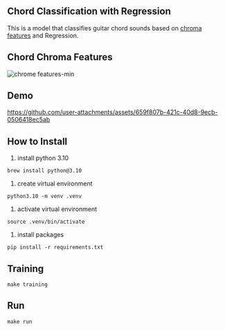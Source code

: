 ## Chord Classification with Regression
This is a model that classifies guitar chord sounds based on [chroma features](https://en.wikipedia.org/wiki/Chroma_feature) and Regression.

## Chord Chroma Features
![chrome features-min](https://github.com/user-attachments/assets/b90ef970-1c8c-4410-b835-9a2cc6eda34f)

## Demo
https://github.com/user-attachments/assets/659f807b-421c-40d8-9ecb-0506418ec5ab


## How to Install
1. install python 3.10
```
brew install python@3.10
```

1. create virtual environment
```
python3.10 -m venv .venv
```

1. activate virtual environment
```
source .venv/bin/activate
```

1. install packages
```
pip install -r requirements.txt
```

## Training
```
make training
```

## Run
```
make run
```